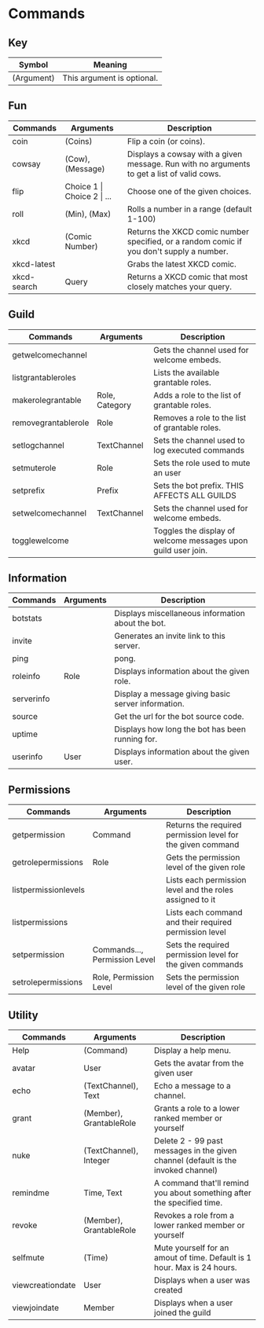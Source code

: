 # Commands

## Key
| Symbol     | Meaning                    |
| ---------- | -------------------------- |
| (Argument) | This argument is optional. |

## Fun
| Commands    | Arguments                   | Description                                                                                |
| ----------- | --------------------------- | ------------------------------------------------------------------------------------------ |
| coin        | (Coins)                     | Flip a coin (or coins).                                                                    |
| cowsay      | (Cow), (Message)            | Displays a cowsay with a given message. Run with no arguments to get a list of valid cows. |
| flip        | Choice 1 \| Choice 2 \| ... | Choose one of the given choices.                                                           |
| roll        | (Min), (Max)                | Rolls a number in a range (default 1-100)                                                  |
| xkcd        | (Comic Number)              | Returns the XKCD comic number specified, or a random comic if you don't supply a number.   |
| xkcd-latest | <none>                      | Grabs the latest XKCD comic.                                                               |
| xkcd-search | Query                       | Returns a XKCD comic that most closely matches your query.                                 |

## Guild
| Commands            | Arguments      | Description                                                   |
| ------------------- | -------------- | ------------------------------------------------------------- |
| getwelcomechannel   | <none>         | Gets the channel used for welcome embeds.                     |
| listgrantableroles  | <none>         | Lists the available grantable roles.                          |
| makerolegrantable   | Role, Category | Adds a role to the list of grantable roles.                   |
| removegrantablerole | Role           | Removes a role to the list of grantable roles.                |
| setlogchannel       | TextChannel    | Sets the channel used to log executed commands                |
| setmuterole         | Role           | Sets the role used to mute an user                            |
| setprefix           | Prefix         | Sets the bot prefix. THIS AFFECTS ALL GUILDS                  |
| setwelcomechannel   | TextChannel    | Sets the channel used for welcome embeds.                     |
| togglewelcome       | <none>         | Toggles the display of welcome messages upon guild user join. |

## Information
| Commands   | Arguments | Description                                        |
| ---------- | --------- | -------------------------------------------------- |
| botstats   | <none>    | Displays miscellaneous information about the bot.  |
| invite     | <none>    | Generates an invite link to this server.           |
| ping       | <none>    | pong.                                              |
| roleinfo   | Role      | Displays information about the given role.         |
| serverinfo | <none>    | Display a message giving basic server information. |
| source     | <none>    | Get the url for the bot source code.               |
| uptime     | <none>    | Displays how long the bot has been running for.    |
| userinfo   | User      | Displays information about the given user.         |

## Permissions
| Commands             | Arguments                     | Description                                                 |
| -------------------- | ----------------------------- | ----------------------------------------------------------- |
| getpermission        | Command                       | Returns the required permission level for the given command |
| getrolepermissions   | Role                          | Gets the permission level of the given role                 |
| listpermissionlevels | <none>                        | Lists each permission level and the roles assigned to it    |
| listpermissions      | <none>                        | Lists each command and their required permission level      |
| setpermission        | Commands..., Permission Level | Sets the required permission level for the given commands   |
| setrolepermissions   | Role, Permission Level        | Sets the permission level of the given role                 |

## Utility
| Commands         | Arguments               | Description                                                                       |
| ---------------- | ----------------------- | --------------------------------------------------------------------------------- |
| Help             | (Command)               | Display a help menu.                                                              |
| avatar           | User                    | Gets the avatar from the given user                                               |
| echo             | (TextChannel), Text     | Echo a message to a channel.                                                      |
| grant            | (Member), GrantableRole | Grants a role to a lower ranked member or yourself                                |
| nuke             | (TextChannel), Integer  | Delete 2 - 99 past messages in the given channel (default is the invoked channel) |
| remindme         | Time, Text              | A command that'll remind you about something after the specified time.            |
| revoke           | (Member), GrantableRole | Revokes a role from a lower ranked member or yourself                             |
| selfmute         | (Time)                  | Mute yourself for an amout of time. Default is 1 hour. Max is 24 hours.           |
| viewcreationdate | User                    | Displays when a user was created                                                  |
| viewjoindate     | Member                  | Displays when a user joined the guild                                             |

